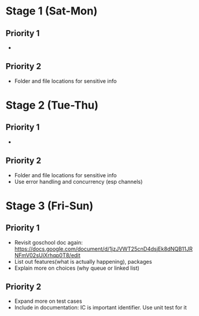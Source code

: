 # Stage 1 (Sat-Mon)
## Priority 1
* 

## Priority 2
* Folder and file locations for sensitive info


# Stage 2 (Tue-Thu)
## Priority 1
* 

## Priority 2
* Folder and file locations for sensitive info
* Use error handling and concurrency (esp channels)


# Stage 3 (Fri-Sun)
## Priority 1
* Revisit goschool doc again: https://docs.google.com/document/d/1jzJVWT25cnD4dsjEk8dNQB11JRNFmV02sUiXrhqp0T8/edit
* List out features(what is actually happening), packages
* Explain more on choices (why queue or linked list)


## Priority 2
* Expand more on test cases
* Include in documentation: IC is important identifier. Use unit test for it